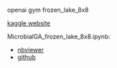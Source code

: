 openai gym frozen_lake_8x8

[kaggle website](https://www.kaggle.com/c/108-2-ntut-drl-hw1)

MicrobialGA_frozen_lake_8x8.ipynb:
- [nbviewer](https://nbviewer.jupyter.org/github/susuky/python_pratice/blob/master/2020_NTUT_DRL_HW/HW1/MicrobialGA_frozen_lake_8x8.ipynb)
- [github](https://github.com/susuky/python_pratice/blob/master/2020_NTUT_DRL_HW/HW1/MicrobialGA_frozen_lake_8x8.ipynb)
